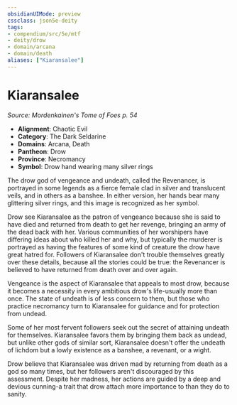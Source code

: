 ```yaml
---
obsidianUIMode: preview
cssclass: json5e-deity
tags:
- compendium/src/5e/mtf
- deity/drow
- domain/arcana
- domain/death
aliases: ["Kiaransalee"]
---
```

# Kiaransalee
*Source: Mordenkainen's Tome of Foes p. 54* 

- **Alignment**: Chaotic Evil
- **Category**: The Dark Seldarine
- **Domains**: Arcana, Death
- **Pantheon**: Drow
- **Province**: Necromancy
- **Symbol**: Drow hand wearing many silver rings

The drow god of vengeance and undeath, called the Revenancer, is portrayed in some legends as a fierce female clad in silver and translucent veils, and in others as a banshee. In either version, her hands bear many glittering silver rings, and this image is recognized as her symbol.

Drow see Kiaransalee as the patron of vengeance because she is said to have died and returned from death to get her revenge, bringing an army of the dead back with her. Various communities of her worshipers have differing ideas about who killed her and why, but typically the murderer is portrayed as having the features of some kind of creature the drow have great hatred for. Followers of Kiaransalee don't trouble themselves greatly over these details, because all the stories could be true: the Revenancer is believed to have returned from death over and over again.

Vengeance is the aspect of Kiaransalee that appeals to most drow, because it becomes a necessity in every ambitious drow's life-usually more than once. The state of undeath is of less concern to them, but those who practice necromancy turn to Kiaransalee for guidance and for protection from undead.

Some of her most fervent followers seek out the secret of attaining undeath for themselves. Kiaransalee favors them by bringing them back as undead, but unlike other gods of similar sort, Kiaransalee doesn't offer the undeath of lichdom but a lowly existence as a banshee, a revenant, or a wight.

Drow believe that Kiaransalee was driven mad by returning from death as a god so many times, but her followers aren't discouraged by this assessment. Despite her madness, her actions are guided by a deep and devious cunning-a trait that drow attach more importance to than they do to sanity.